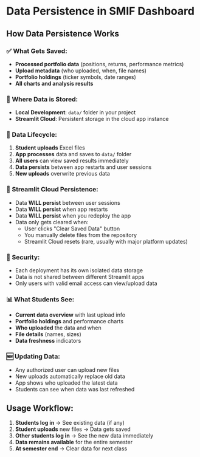 # Data Persistence in SMIF Dashboard

## How Data Persistence Works

### ✅ What Gets Saved:
- **Processed portfolio data** (positions, returns, performance metrics)
- **Upload metadata** (who uploaded, when, file names)
- **Portfolio holdings** (ticker symbols, date ranges)
- **All charts and analysis results**

### 📁 Where Data is Stored:
- **Local Development**: `data/` folder in your project
- **Streamlit Cloud**: Persistent storage in the cloud app instance

### 🔄 Data Lifecycle:
1. **Student uploads** Excel files
2. **App processes** data and saves to `data/` folder
3. **All users** can view saved results immediately
4. **Data persists** between app restarts and user sessions
5. **New uploads** overwrite previous data

### 💾 Streamlit Cloud Persistence:
- Data **WILL persist** between user sessions
- Data **WILL persist** when app restarts
- Data **WILL persist** when you redeploy the app
- Data only gets cleared when:
  - User clicks "Clear Saved Data" button
  - You manually delete files from the repository
  - Streamlit Cloud resets (rare, usually with major platform updates)

### 🔐 Security:
- Each deployment has its own isolated data storage
- Data is not shared between different Streamlit apps
- Only users with valid email access can view/upload data

### 📊 What Students See:
- **Current data overview** with last upload info
- **Portfolio holdings** and performance charts
- **Who uploaded** the data and when
- **File details** (names, sizes)
- **Data freshness** indicators

### 🆕 Updating Data:
- Any authorized user can upload new files
- New uploads automatically replace old data
- App shows who uploaded the latest data
- Students can see when data was last refreshed

## Usage Workflow:

1. **Students log in** → See existing data (if any)
2. **Student uploads** new files → Data gets saved
3. **Other students log in** → See the new data immediately
4. **Data remains available** for the entire semester
5. **At semester end** → Clear data for next class